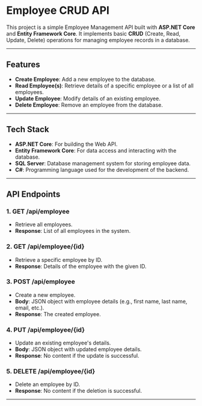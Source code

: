 # Employee CRUD API

This project is a simple Employee Management API built with **ASP.NET Core** and **Entity Framework Core**. It implements basic **CRUD** (Create, Read, Update, Delete) operations for managing employee records in a database.

---

## Features

- **Create Employee**: Add a new employee to the database.
- **Read Employee(s)**: Retrieve details of a specific employee or a list of all employees.
- **Update Employee**: Modify details of an existing employee.
- **Delete Employee**: Remove an employee from the database.

---

## Tech Stack

- **ASP.NET Core**: For building the Web API.
- **Entity Framework Core**: For data access and interacting with the database.
- **SQL Server**: Database management system for storing employee data.
- **C#**: Programming language used for the development of the backend.

---

## API Endpoints

### 1. **GET /api/employee**
   - Retrieve all employees.
   - **Response**: List of all employees in the system.

### 2. **GET /api/employee/{id}**
   - Retrieve a specific employee by ID.
   - **Response**: Details of the employee with the given ID.

### 3. **POST /api/employee**
   - Create a new employee.
   - **Body**: JSON object with employee details (e.g., first name, last name, email, etc.).
   - **Response**: The created employee.

### 4. **PUT /api/employee/{id}**
   - Update an existing employee's details.
   - **Body**: JSON object with updated employee details.
   - **Response**: No content if the update is successful.

### 5. **DELETE /api/employee/{id}**
   - Delete an employee by ID.
   - **Response**: No content if the deletion is successful.

---



